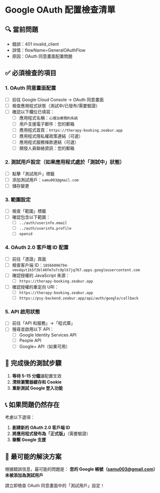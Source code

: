 # Google OAuth 配置檢查清單

## 🔍 當前問題
- 錯誤：401 invalid_client
- 詳情：flowName=GeneralOAuthFlow
- 原因：OAuth 同意畫面配置問題

## ✅ 必須檢查的項目

### 1. OAuth 同意畫面配置
- [ ] 前往 Google Cloud Console → OAuth 同意畫面
- [ ] 檢查應用程式狀態（測試中/已發布/需要驗證）
- [ ] 確認以下欄位已填寫：
  - [ ] 應用程式名稱：`心理治療預約系統`
  - [ ] 用戶支援電子郵件：您的郵箱
  - [ ] 應用程式首頁：`https://therapy-booking.zeabur.app`
  - [ ] 應用程式隱私權政策連結（可選）
  - [ ] 應用程式服務條款連結（可選）
  - [ ] 開發人員聯絡資訊：您的郵箱

### 2. 測試用戶設定（如果應用程式處於「測試中」狀態）
- [ ] 點擊「測試用戶」標籤
- [ ] 添加測試用戶：`samu003@gmail.com`
- [ ] 儲存變更

### 3. 範圍設定
- [ ] 檢查「範圍」標籤
- [ ] 確認包含以下範圍：
  - [ ] `../auth/userinfo.email`
  - [ ] `../auth/userinfo.profile`
  - [ ] `openid`

### 4. OAuth 2.0 客戶端 ID 配置
- [ ] 前往「憑證」頁面
- [ ] 檢查客戶端 ID：`18566096794-vmvdqvt1k5f3bl40fm7u7c9plk7jq767.apps.googleusercontent.com`
- [ ] 確認授權的 JavaScript 來源：
  - [ ] `https://therapy-booking.zeabur.app`
- [ ] 確認授權的重定向 URI：
  - [ ] `https://therapy-booking.zeabur.app`
  - [ ] `https://psy-backend.zeabur.app/api/auth/google/callback`

### 5. API 啟用狀態
- [ ] 前往「API 和服務」→「程式庫」
- [ ] 搜尋並啟用以下 API：
  - [ ] Google Identity Services API
  - [ ] People API
  - [ ] Google+ API（如果可用）

## 🚀 完成後的測試步驟

1. **等待 5-15 分鐘**讓配置生效
2. **清除瀏覽器緩存和 Cookie**
3. **重新測試 Google 登入功能**

## 📞 如果問題仍然存在

考慮以下選項：
1. **創建新的 OAuth 2.0 客戶端 ID**
2. **將應用程式發布為「正式版」**（需要驗證）
3. **聯繫 Google 支援**

## 🎯 最可能的解決方案

根據錯誤信息，最可能的問題是：
**您的 Google 帳號（samu003@gmail.com）未被添加為測試用戶**

請立即檢查 OAuth 同意畫面中的「測試用戶」設定！ 